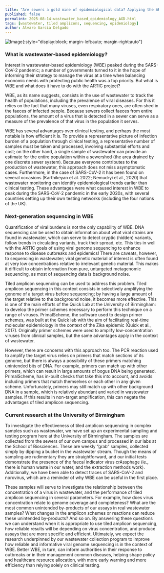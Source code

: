 ```yaml
---
title: "Are sewers a gold mine of epidemiological data? Applying the ARTIC approach to wastewater"
published: false
permalink: 2025-08-14-wastewater_based_epidemiology_AGD.html
tags: [wastewater, tiled amplicons, sequencing, epidemiology]
author: Alvaro Garcia Delgado
---
```


![Image](images/posts/2025-08-15_sampling_collage1.png){:style="display:block; margin-left:auto; margin-right:auto"}

### What is wastewater-based epidemiology?

Interest in wastewater-based epidemiology (WBE) peaked during the SARS-CoV-2 pandemic; a number of governments turned to it in the hope of informing their strategy to manage the virus at a time when balancing economic needs with protecting public health was a top priority. But what is WBE and what does it have to do with the ARTIC project?

WBE, as its name suggests, consists in  the use of wastewater to track the health of populations, including the prevalence of viral diseases. For this it relies on the fact that many viruses, even respiratory ones, are often shed in the faeces of infected people. Because sewers collect faeces from entire populations, the amount of a virus that is detected in a sewer can serve as a measure of the prevalence of that virus in the population it serves.

WBE has several advantages over clinical testing, and perhaps the most notable is how efficient it is. To provide a representative picture of infection burden of a population through clinical testing, a representative number of samples must be taken and processed, involving substantial efforts and cost; on the other hand, a single sample of wastewater can provide an estimate for the entire population within a sewershed (the area drained by one discrete sewer system). Because everyone contributes to the production of wastewater, this approach does not miss asymptomatic cases. Furthermore, in the case of SARS-CoV-2 it has been found on several occasions (Karthikeyan et al. 2022; Nemudryi et al., 2020) that wastewater monitoring can identify epidemiological trends earlier than clinical testing. These advantages were what caused interest in WBE to peak during the SARS-CoV-2 pandemic in the early 2020s, with several countries setting up their own testing networks (including the four nations of the UK).

### Next-generation sequencing in WBE

Quantification of viral burdens is not the only capability of WBE. DNA sequencing can be used to obtain information about what viral strains are found in wastewater, which can serve to detect cryptic (hidden) variants, follow trends in circulating variants, track their spread, etc. This ties in well with the ARTIC goals of using viral genome sequencing to enhance response to disease outbreaks and epidemics! There are caveats, however, to sequencing in wastewater; viral genetic material of interest is often found at very low concentrations relative to irrelevant genetic material. This makes it difficult to obtain information from pure, untargeted metagenomic sequencing, as most of sequencing data is background noise.

Tiled amplicon sequencing can be used to address this problem. Tiled amplicon sequencing in this context consists in selectively amplifying the genome of a target virus before sequencing; by having a large amount of the target relative to the background noise, it becomes more effective. This is one of the main efforts of the Quick Lab at the University of Birmingham: to develop the primer schemes necessary to perform this technique on a range of viruses. PrimalScheme, the software used to design primer schemes, was built at the Quick lab with the aim of facilitating real-time molecular epidemiology in the context of the Zika epidemic (Quick et al., 2017). Originally primer schemes were used to amplify low-concentration viruses from clinical samples, but the same advantages apply in the context of wastewater.

However, there are concerns with this approach too. The PCR reaction used to amplify the target virus relies on primers that match sections of its genome, but there is always a possibility of these primers matching unintended bits of DNA. For example, primers can match up with other primers, which can result in large amounts of bogus DNA being generated. PrimalScheme, has in-built checks that take this into account, and avoids including primers that match themselves or each other in any given scheme. Unfortunately, primers may still match up with other background DNA in a sample, which is relatively abundant and varied in wastewater samples. If this results in non-target amplification, this can negate the advantages of tiled amplicon sequencing.

### Current research at the University of Birmingham

To investigate the effectiveness of tiled amplicon sequencing in complex samples such as wastewater, we have set up an experimental sampling and testing program here at the University of Birmingham. The samples are collected from the sewers of our own campus and processed in our labs at the School of Biosciences. These are weekly “grab” samples, collected simply by dipping a bucket in the wastewater stream. Though the means of sampling are rudimentary they are straightforward, and our initial tests demonstrate the presence of the faecal indicator virus crAssphage (ie., there is human waste in our water, and the extraction methods work). Additionally, we have been able to detect traces of SARS-CoV-2 and norovirus, which are a reminder of why WBE can be useful in the first place.

These samples will serve to investigate the relationship between the concentration of a virus in wastewater, and the performance of tiled amplicon sequencing in several parameters. For example, how does virus concentration relate to genome coverage and completeness? What are the most common unintended by-products of our assays in real wastewater samples? What changes in the amplicon schemes or reactions can reduce these unintended by-products? And so on. By answering these questions we can understand when it is appropriate to use tiled amplicon sequencing, how reliable results will be depending on virus concentration, and produce assays that are more specific and efficient.
Ultimately, we expect the research underpinned by our wastewater collection program to improve how reliable and informative viral genome sequencing is in the context of WBE. Better WBE, in turn, can inform authorities in their response to outbreaks or in their management common diseases, helping shape policy and healthcare resource allocation, with more early warning and more efficiency than relying solely on clinical testing.

